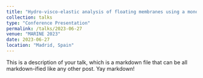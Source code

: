 ```yaml
---
title: "Hydro-visco-elastic analysis of floating membranes using a monolithic finite-element model"
collection: talks
type: "Conference Presentation"
permalink: /talks/2023-06-27
venue: "MARINE 2023"
date: 2023-06-27
location: "Madrid, Spain"
---
```


This is a description of your talk, which is a markdown file that can be all markdown-ified like any other post. Yay markdown!
